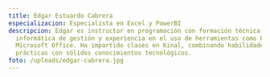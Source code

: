 ```yaml
---
title: Edgar Estuardo Cabrera
especializacion: Especialista en Excel y PowerBI
descripcion: Edgar es instructor en programación con formación técnica en
  informática de gestión y experiencia en el uso de herramientas como Power BI y
  Microsoft Office. Ha impartido clases en Kinal, combinando habilidades
  prácticas con sólidos conocimientos tecnológicos.
foto: /uploads/edgar-cabrera.jpg
---
```

